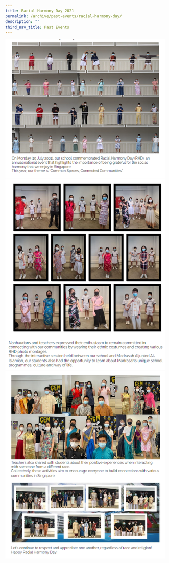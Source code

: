 ```yaml
---
title: Racial Harmony Day 2021
permalink: /archive/past-events/racial-harmony-day/
description: ""
third_nav_title: Past Events
---
```

<img src="/images/rhd1.png" style="width:500px">
<br>
<img src="/images/rhd2.png" style="width:500px">
<br>
<img src="/images/rhd3.png" style="width:500px">
<br>